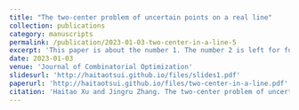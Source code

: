 ```yaml
---
title: "The two-center problem of uncertain points on a real line"
collection: publications
category: manuscripts
permalink: /publication/2023-01-03-two-center-in-a-line-5
excerpt: 'This paper is about the number 1. The number 2 is left for future work.'
date: 2023-01-03
venue: 'Journal of Combinatorial Optimization'
slidesurl: 'http://haitaotsui.github.io/files/slides1.pdf'
paperurl: 'http://haitaotsui.github.io/files/two-center-in-a-line.pdf'
citation: 'Haitao Xu and Jingru Zhang. The two-center problem of uncertain points on a real line. Journal of Combinatorial Optimization, vol.45, 2023.'
---
```

